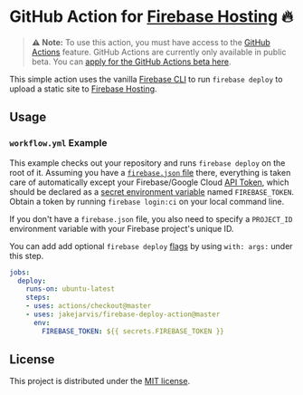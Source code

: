 # GitHub Action for [Firebase Hosting](https://firebase.google.com/docs/hosting) 🔥 

> **⚠️ Note:** To use this action, you must have access to the [GitHub Actions](https://github.com/features/actions) feature. GitHub Actions are currently only available in public beta. You can [apply for the GitHub Actions beta here](https://github.com/features/actions/signup/).

This simple action uses the vanilla [Firebase CLI](https://github.com/firebase/firebase-tools) to run `firebase deploy` to upload a static site to [Firebase Hosting](https://firebase.google.com/docs/hosting).


## Usage

### `workflow.yml` Example

This example checks out your repository and runs `firebase deploy` on the root of it. Assuming you have a [`firebase.json` file](https://firebase.google.com/docs/hosting/full-config) there, everything is taken care of automatically except your Firebase/Google Cloud [API Token](https://firebase.google.com/docs/cli#admin-commands), which should be declared as a [secret environment variable](https://developer.github.com/actions/managing-workflows/storing-secrets/) named `FIREBASE_TOKEN`. Obtain a token by running `firebase login:ci` on your local command line.

If you don't have a `firebase.json` file, you also need to specify a `PROJECT_ID` environment variable with your Firebase project's unique ID.

You can add add optional `firebase deploy` [flags](https://firebase.google.com/docs/cli#deployment) by using `with: args:` under this step.

```yaml
jobs:
  deploy:
    runs-on: ubuntu-latest
    steps:
    - uses: actions/checkout@master
    - uses: jakejarvis/firebase-deploy-action@master
      env:
        FIREBASE_TOKEN: ${{ secrets.FIREBASE_TOKEN }}
```


## License

This project is distributed under the [MIT license](LICENSE.md).
